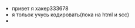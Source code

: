 - привет я хакер333678
- я тольок учусь кодировать(пока на html и scc)
- 

<!---
hacker333678/hacker333678 is a ✨ special ✨ repository because its `README.md` (this file) appears on your GitHub profile.
You can click the Preview link to take a look at your changes.
--->
